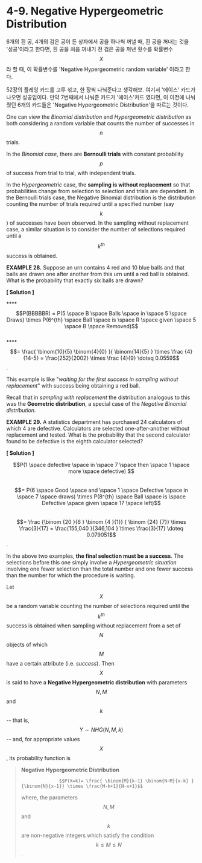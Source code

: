 # 4-9. Negative Hypergeometric Distribution

6개의 흰 공, 4개의 검은 공이 든 상자에서 공을 하나씩 꺼낼 때, 흰 공을 꺼내는 것을 '성공'이라고 한다면, 흰 공을 처음 꺼내기 전 검은 공을 꺼낸 횟수를 확률변수 $$X$$라 할 때, 이 확률변수를 'Negative Hypergeometric random variable' 이라고 한다.

52장의 플레잉 카드를 고루 섞고, 한 장씩 나눠준다고 생각해보. 여기서 '에이스' 카드가 나오면 성공입이다. 만약 7번째에서 나눠준 카드가 '에이스'카드 였다면, 이 이전에 나눠줬던 6개의 카드들은 'Negative  Hypergeometric Distribution'을 따르는 것이다.



One can view the _Binomial distribution_ and _Hypergeometric distribution_ as both considering a random variable that counts the number of successes in $$n$$ trials. 

In the _Binomial case_, there are **Bernoulli trials** with constant probability $$p$$ of success from trial to trial, with independent trials. 

In the _Hypergeometric_ case, the **sampling is without replacement** so that probabilities change from selection to selection and trials are dependent. In the Bernoulli trials case, the Negative Binomial distribution is the distribution counting the number of trials required until a specified number \(say $$k$$ \) of successes have been observed. In the sampling without replacement case, a similar situation is to consider the number of selections required until a $$k ^{th}$$ success is obtained.



**EXAMPLE 28.**  Suppose an urn contains 4 red and 10 blue balls and that balls are drawn one after another from this urn until a red ball is obtained. What is the probability that exactly six balls are drawn?

**\[ Solution \]**

\*\*\*\*$$P(BBBBBR) = P(5 \space B \space Balls \space in \space 5 \space Draws) \times P(6^{th} \space Ball \space is \space R \space given \space 5 \space B \space Removed)$$   
                                 ****$$= \frac{ \binom{10}{5}  \binom{4}{0} }{ \binom{14}{5} } \times \frac {4}{14-5} = \frac{252}{2002}  \times \frac {4}{9} \doteq 0.0559$$ .



This example is like "_waiting for the first success in sampling without replacement_" with success being obtaining a red ball. 

Recall that in _sampling with replacement_ the distribution analogous to this was the **Geometric distribution**, a special case of the _Negative Binomial distribution_.



**EXAMPLE 29.** A statistics department has purchased 24 calculators of which 4 are defective. Calculators are selected one-after-another without replacement and tested. What is the probability that the second calculator found to be defective is the eighth calculator selected?

**\[ Solution \]** 

$$P(1 \space defective \space in \space 7 \space then \space 1 \space more \space defective) $$  
     $$= P(6 \space Good \space and \space 1 \space Defective \space in \space 7 \space draws) \times P(8^{th} \space Ball \space is \space Defective \space given \space 17 \space  left)$$   
     $$= \frac {\binom {20 }{6 } \binom {4 }{1}} { \binom {24} {7}} \times \frac{3}{17} = \frac{155,040 }{346,104 } \times \frac{3}{17} \doteq 0.079051$$ .



In the above two examples, **the final selection must be a success**. The selections before this one simply involve a _Hypergeometric situation_ involving one fewer selection than the total number and one fewer success than the number for which the procedure is waiting.



Let $$X$$ be a random variable counting the number of selections required until the $$k^{th}$$ success is obtained when sampling without replacement from a set of $$N$$ objects of which $$M$$ have a certain attribute \(i.e. _success_\). Then $$X$$ is said to have a **Negative Hypergeometric distribution** with parameters $$N, M$$ and $$k$$ -- that is, $$Y \sim NHG(N,M ,k )$$ -- and, for appropriate values $$X$$, its probability function is 

> **Negative Hypergeometric Distribution**
>
>                   $$P(X=k)= \frac{ \binom{M}{k-1} \binom{N−M}{x-k} }{\binom{N}{x-1}} \times \frac{M-k+1}{N-x+1}$$ 
>
> where, the parameters $$N,M$$and $$k$$ are non-negative integers which satisfy the condition $$k≤M≤N$$ .

  

